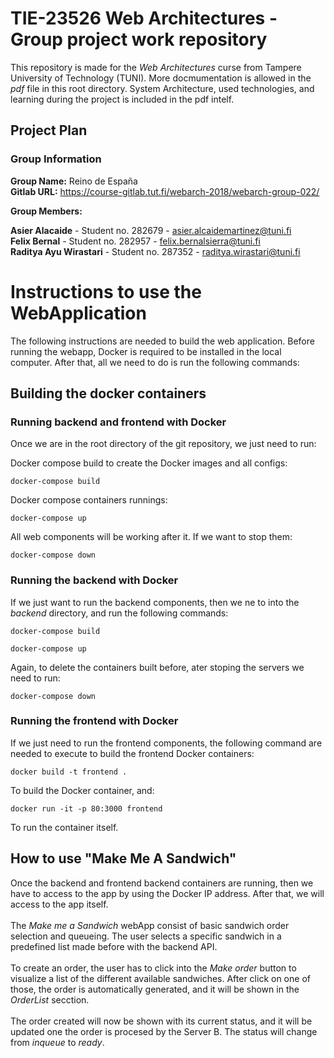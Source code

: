 # TIE-23526 Web Architectures - Group project work repository
This repository is made for the *Web Architectures* curse from Tampere University of Technology (TUNI).
More docmumentation is allowed in the *pdf* file in this root directory. System Architecture, used technologies, and learning during the project is included in the pdf intelf.

## Project Plan

### Group Information

**Group Name:** Reino de España <br>
**Gitlab URL:** https://course-gitlab.tut.fi/webarch-2018/webarch-group-022/ <br>

**Group Members:**

**Asier Alacaide** - Student no. 282679 - asier.alcaidemartinez@tuni.fi <br>
**Felix Bernal** - Student no. 282957 - felix.bernalsierra@tuni.fi <br>
**Raditya Ayu Wirastari** - Student no. 287352 - raditya.wirastari@tuni.fi <br>


# Instructions to use the WebApplication
The following instructions are needed to build the web application. Before 
running the webapp, Docker is required to be installed in the local computer. 
After that, all we need to do is run the following commands:

## Building the docker containers
### Running backend and frontend with Docker
Once we are in the root directory of the git repository, we just need to run:

Docker compose build to create the Docker images and all configs:

    docker-compose build

Docker compose containers runnings:

    docker-compose up

All web components will be working after it. If we want to stop them:

    docker-compose down

### Running the backend with Docker
If we just want to run the backend components, then we ne to into the *backend* directory,
and run the following commands:

    docker-compose build

    docker-compose up
    
Again, to delete the containers built before, ater stoping the servers we need to run:

    docker-compose down
    
### Running the frontend with Docker
If we just need to run the frontend components, the following command are needed
to execute to build the frontend Docker containers:

    docker build -t frontend .
    
To build the Docker container, and:

    docker run -it -p 80:3000 frontend
    
To run the container itself.

## How to use "Make Me A Sandwich"
Once the backend and frontend backend containers are running, then we have to 
access to the app by using the Docker IP address. After that, we will access to
the app itself. 
<br />
<br />
The *Make me a Sandwich* webApp consist of basic sandwich order selection and queueing.
The user selects a specific sandwich in a predefined list made before with the backend API.
<br />
<br />
To create an order, the user has to click into the *Make order* button to visualize 
a list of the different available sandwiches. After click on one of those, the 
order is automatically generated, and it will be shown in the *OrderList* secction. 
<br />
<br />
The order created will now be shown with its current status, and it will be updated 
one the order is procesed by the Server B. The status will change from *inqueue* to 
*ready*.

